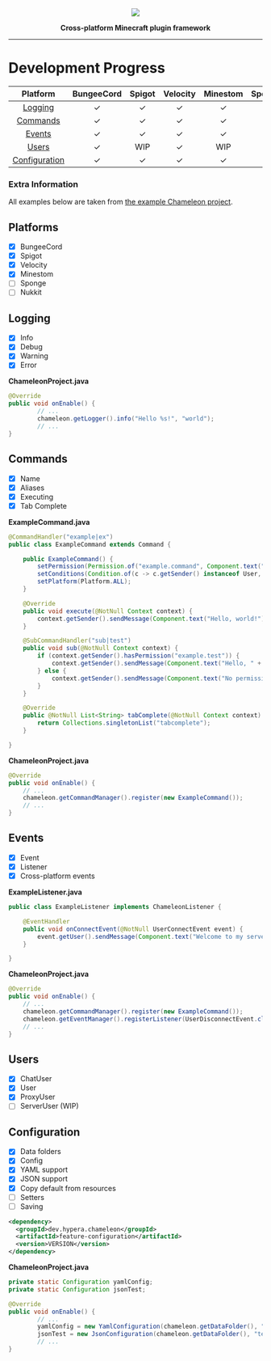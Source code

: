 <div align="center">
    <img src="https://i.hypera.dev/assets/chameleon@750x150.png" />
    <p><strong>Cross-platform Minecraft plugin framework</strong></p>
</div>

-----------

# Development Progress

|            Platform             | BungeeCord | Spigot | Velocity | Minestom | Sponge | Nukkit |
|:-------------------------------:|:----------:|:------:|:--------:|:--------:|:------:|:------:|
|       [Logging](#Logging)       |     ✓      |   ✓    |    ✓     |    ✓     |   ✓    |   ✓    |
|      [Commands](#Commands)      |     ✓      |   ✓    |    ✓     |    ✓     |        |        |
|        [Events](#Events)        |     ✓      |   ✓    |    ✓     |    ✓     |        |        |
|         [Users](#Users)         |     ✓      |  WIP   |    ✓     |   WIP    |        |        |
| [Configuration](#Configuration) |     ✓      |   ✓    |    ✓     |    ✓     |   ✓    |   ✓    |

### Extra Information

All examples below are taken
from [the example Chameleon project](https://github.com/ChameleonFramework/Example).

## Platforms

- [x] BungeeCord
- [x] Spigot
- [x] Velocity
- [x] Minestom
- [ ] Sponge
- [ ] Nukkit

## Logging

- [x] Info
- [x] Debug
- [x] Warning
- [x] Error

**ChameleonProject.java**

```java
@Override
public void onEnable() {
        // ...
        chameleon.getLogger().info("Hello %s!", "world");
        // ...
}
```

## Commands

- [x] Name
- [x] Aliases
- [x] Executing
- [x] Tab Complete

**ExampleCommand.java**

```java
@CommandHandler("example|ex")
public class ExampleCommand extends Command {

	public ExampleCommand() {
		setPermission(Permission.of("example.command", Component.text("No permission.", NamedTextColor.RED)));
		setConditions(Condition.of(c -> c.getSender() instanceof User, Component.text("This command can only be used in-game.", NamedTextColor.RED)));
		setPlatform(Platform.ALL);
	}

	@Override
	public void execute(@NotNull Context context) {
		context.getSender().sendMessage(Component.text("Hello, world!"));
	}

	@SubCommandHandler("sub|test")
	public void sub(@NotNull Context context) {
		if (context.getSender().hasPermission("example.test")) {
			context.getSender().sendMessage(Component.text("Hello, " + (context.getArgs().length > 0 ? context.getArgs()[0] : context.getSender().getName()) + "!"));
		} else {
			context.getSender().sendMessage(Component.text("No permission.", NamedTextColor.RED));
		}
	}

	@Override
	public @NotNull List<String> tabComplete(@NotNull Context context) {
		return Collections.singletonList("tabcomplete");
	}

}
```

**ChameleonProject.java**

```java
@Override
public void onEnable() {
	// ...
    chameleon.getCommandManager().register(new ExampleCommand());
    // ...
}
```

## Events

* [x] Event
* [x] Listener
* [x] Cross-platform events

**ExampleListener.java**

```java
public class ExampleListener implements ChameleonListener {

	@EventHandler
	public void onConnectEvent(@NotNull UserConnectEvent event) {
		event.getUser().sendMessage(Component.text("Welcome to my server!", NamedTextColor.GREEN));
	}

}
```

**ChameleonProject.java**

```java
@Override
public void onEnable() {
	// ...
	chameleon.getCommandManager().register(new ExampleCommand());
	chameleon.getEventManager().registerListener(UserDisconnectEvent.class, event -> chameleon.getLogger().info("%s left the server!", event.getUser().getName()));
	// ...
}
```

## Users

- [x] ChatUser
- [x] User
- [x] ProxyUser
- [ ] ServerUser (WIP)

## Configuration

- [x] Data folders
- [x] Config
- [x] YAML support
- [x] JSON support
- [x] Copy default from resources
- [ ] Setters
- [ ] Saving

```xml
<dependency>
  <groupId>dev.hypera.chameleon</groupId>
  <artifactId>feature-configuration</artifactId>
  <version>VERSION</version>
</dependency>
```

**ChameleonProject.java**

```java
private static Configuration yamlConfig;
private static Configuration jsonTest;

@Override
public void onEnable() {
        // ...
        yamlConfig = new YamlConfiguration(chameleon.getDataFolder(), "config.yml", true);
        jsonTest = new JsonConfiguration(chameleon.getDataFolder(), "test.json", true);
        // ...
}
```